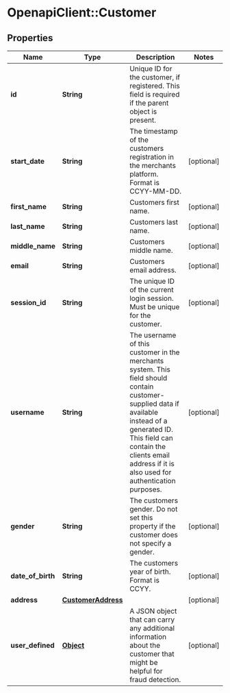 # OpenapiClient::Customer

## Properties
Name | Type | Description | Notes
------------ | ------------- | ------------- | -------------
**id** | **String** | Unique ID for the customer, if registered. This field is required if the parent object is present. | 
**start_date** | **String** | The timestamp of the customers registration in the merchants platform. Format is CCYY-MM-DD. | [optional] 
**first_name** | **String** | Customers first name. | [optional] 
**last_name** | **String** | Customers last name. | [optional] 
**middle_name** | **String** | Customers middle name. | [optional] 
**email** | **String** | Customers email address. | [optional] 
**session_id** | **String** | The unique ID of the current login session. Must be unique for the customer. | [optional] 
**username** | **String** | The username of this customer in the merchants system. This field should contain customer-supplied data if available instead of a generated ID. This field can contain the clients email address if it is also used for authentication purposes. | [optional] 
**gender** | **String** | The customers gender. Do not set this property if the customer does not specify a gender. | [optional] 
**date_of_birth** | **String** | The customers year of birth. Format is CCYY. | [optional] 
**address** | [**CustomerAddress**](CustomerAddress.md) |  | [optional] 
**user_defined** | [**Object**](.md) | A JSON object that can carry any additional information about the customer that might be helpful for fraud detection. | [optional] 



